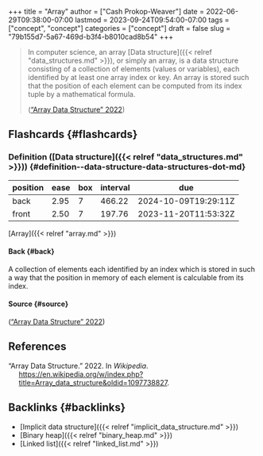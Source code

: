 +++
title = "Array"
author = ["Cash Prokop-Weaver"]
date = 2022-06-29T09:38:00-07:00
lastmod = 2023-09-24T09:54:00-07:00
tags = ["concept", "concept"]
categories = ["concept"]
draft = false
slug = "79b155d7-5a67-469d-b3f4-b8010cad8b54"
+++

> In computer science, an array [Data structure]({{< relref "data_structures.md" >}}), or simply an array, is a data structure consisting of a collection of elements (values or variables), each identified by at least one array index or key. An array is stored such that the position of each element can be computed from its index tuple by a mathematical formula.
>
> (<a href="#citeproc_bib_item_1">“Array Data Structure” 2022</a>)


## Flashcards {#flashcards}


### Definition ([Data structure]({{< relref "data_structures.md" >}})) {#definition--data-structure-data-structures-dot-md}

| position | ease | box | interval | due                  |
|----------|------|-----|----------|----------------------|
| back     | 2.95 | 7   | 466.22   | 2024-10-09T19:29:11Z |
| front    | 2.50 | 7   | 197.76   | 2023-11-20T11:53:32Z |

[Array]({{< relref "array.md" >}})


#### Back {#back}

A collection of elements each identified by an index which is stored in such a way that the position in memory of each element is calculable from its index.


#### Source {#source}

(<a href="#citeproc_bib_item_1">“Array Data Structure” 2022</a>)

## References

<style>.csl-entry{text-indent: -1.5em; margin-left: 1.5em;}</style><div class="csl-bib-body">
  <div class="csl-entry"><a id="citeproc_bib_item_1"></a>“Array Data Structure.” 2022. In <i>Wikipedia</i>. <a href="https://en.wikipedia.org/w/index.php?title=Array_data_structure&oldid=1097738827">https://en.wikipedia.org/w/index.php?title=Array_data_structure&#38;oldid=1097738827</a>.</div>
</div>


## Backlinks {#backlinks}

-   [Implicit data structure]({{< relref "implicit_data_structure.md" >}})
-   [Binary heap]({{< relref "binary_heap.md" >}})
-   [Linked list]({{< relref "linked_list.md" >}})
